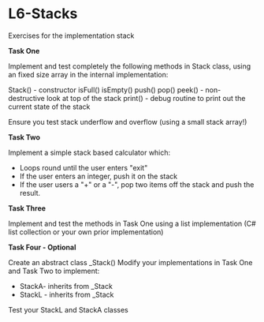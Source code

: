 # L6-Stacks

Exercises for the implementation stack

**Task One**

Implement and test completely the following methods in Stack class, using an fixed size array in the internal implementation:

Stack() - constructor
isFull()
isEmpty()
push()
pop()
peek() - non-destructive look at top of the stack
print() - debug routine to print out the current state of the stack

Ensure you test stack underflow and overflow (using a small stack array!)

**Task Two**

Implement a simple stack based calculator which:
- Loops round until the user enters "exit"
- If the user enters an integer, push it on the stack
- If the user users a "+" or a "-", pop two items off the stack and push the result.

**Task Three**

Implement and test the methods in Task One using a list implementation (C# list collection or your own prior implementation)

**Task Four - Optional**

Create an abstract class _Stack()
Modify your implementations in Task One and Task Two to implement:
- StackA- inherits from _Stack
- StackL - inherits from _Stack

Test your StackL and StackA classes

